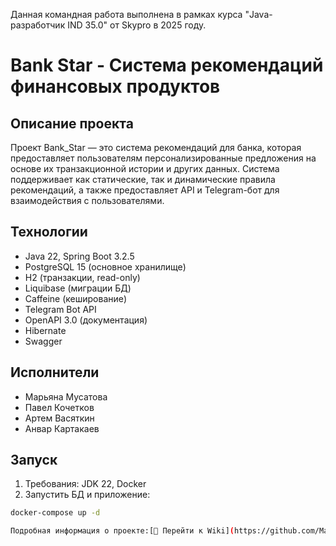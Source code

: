 Данная командная работа выполнена в рамках курса "Java-разработчик IND 35.0" от Skypro в 2025 году.

# Bank Star - Система рекомендаций финансовых продуктов

## Описание проекта
Проект Bank_Star — это система рекомендаций для банка, которая предоставляет пользователям персонализированные предложения на основе их транзакционной истории и других данных. Система поддерживает как статические, так и динамические правила рекомендаций, а также предоставляет API и Telegram-бот для взаимодействия с пользователями.


## Технологии
- Java 22, Spring Boot 3.2.5
- PostgreSQL 15 (основное хранилище)
- H2 (транзакции, read-only)
- Liquibase (миграции БД)
- Caffeine (кеширование)
- Telegram Bot API
- OpenAPI 3.0 (документация)
 - Hibernate
 - Swagger

## Исполнители
 - Марьяна Мусатова
 - Павел Кочетков
 - Артем Васяткин
 - Анвар Картакаев

## Запуск
1. Требования: JDK 22, Docker
2. Запустить БД и приложение:
```bash
docker-compose up -d

Подробная информация о проекте:[📖 Перейти к Wiki](https://github.com/MaryanaMusatova/Star_Bank_teamwork/wiki)






